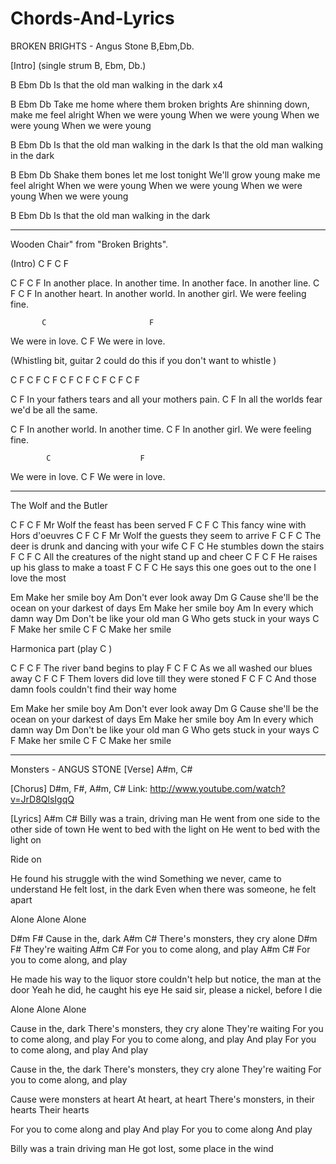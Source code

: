 # Chords-And-Lyrics

BROKEN BRIGHTS - Angus Stone
B,Ebm,Db.
 
[Intro]
(single strum B, Ebm, Db.)
 
B                      Ebm          Db
Is that the old man walking in the dark  x4
 
B                      Ebm          Db
Take me home where them broken brights
Are shinning down, make me feel alright
When we were young
When we were young
When we were young
When we were young

B                      Ebm          Db
Is that the old man walking in the dark
Is that the old man walking in the dark
 
B                      Ebm          Db
Shake them bones let me lost tonight
We'll grow young make me feel alright
When we were young
When we were young
When we were young
When we were young

B                       Ebm          Db
Is that the old man walking in the dark

---

Wooden Chair" from "Broken Brights".

(Intro) C F C F
 
C                  F                C                F
In another place. In another time. In another face. In another line. 
C                 F                 C                F
In another heart. In another world. In another girl. We were feeling fine. 

           C                       F
We were in love. 
           C                       F
We were in love. 
 
(Whistling bit, guitar 2 could do this if you don't want to whistle )
  
C F C F
C F C F
C F C F
C F C F
 
C                     F
In your fathers tears and all your mothers pain.
C                     F
In all the worlds fear we'd be all the same.

C                 F
In another world. In another time. 
C                F
In another girl. We were feeling fine. 

            C                    F
We were in love. 
           C                     F
We were in love. 
 
 ---
 
 
 The Wolf and the Butler
 
 C                                  F  C  F
Mr Wolf the feast has been served
F                                   C  F  C
This fancy wine with Hors d'oeuvres
C                                        F  C  F
Mr Wolf the guests they seem to arrive
F                                             C  F  C
The deer is drunk and dancing with your wife
C                            F  C
He stumbles down the stairs
F                                                  C  F  C
All the creatures of the night stand up and cheer
C                                       F  C  F
He raises up his glass to make a toast
F                                                     C  F  C
He says this one goes out to the one I love the most
 
Em
Make her smile boy
Am
Don't ever look away
Dm                         G
Cause she'll be the ocean on your darkest of days
Em
Make her smile boy
Am
In every which damn way
Dm
Don't be like your old man
G
Who gets stuck in your ways
C              F
Make her smile
C              F    C
Make her smile
 
 
Harmonica part (play C )
 
 
C                               F  C  F
The river band begins to play
F                                  C  F  C
As we all washed our blues away
 C                                          F  C  F
Them lovers did love till they were stoned
F                                                 C  F  C
And those damn fools couldn't find their way home
 
Em
Make her smile boy
Am
Don't ever look away
Dm                         G
Cause she'll be the ocean on your darkest of days
Em
Make her smile boy
Am
In every which damn way
Dm
Don't be like your old man
G
Who gets stuck in your ways
C              F
Make her smile
C              F    C
Make her smile


---

Monsters - ANGUS STONE
[Verse]
A#m, C#
 
[Chorus]
D#m, F#, A#m, C#
Link: http://www.youtube.com/watch?v=JrD8QlsIgqQ
 
[Lyrics]
A#m               C#
Billy was a train, driving man
He went from one side to the other side of town
He went to bed with the light on
He went to bed with the light on
 
Ride on
 
He found his struggle with the wind
Something we never, came to understand
He felt lost, in the dark
Even when there was someone, he felt apart
 
Alone
Alone
Alone
 
D#m            F#
Cause in the, dark
    A#m           C#
There's monsters, they cry alone
D#m              F#
They're waiting
A#m                     C#
For you to come along, and play
A#m                     C#
For you to come along, and play
 
He made his way to the liquor store
couldn't help but notice, the man at the door
Yeah he did, he caught his eye
He said sir, please a nickel, before I die
 
Alone
Alone
Alone
 
Cause in the, dark
There's monsters, they cry alone
They're waiting
For you to come along, and play
For you to come along, and play
And play
For you to come along, and play
And play
 
Cause in the, the dark
There's monsters, they cry alone
They're waiting
For you to come along, and play
 
Cause were monsters at heart
At heart, at heart
There's monsters, in their hearts
Their hearts
 
For you to come along and play
And play
For you to come along
And play
 
Billy was a train driving man
He got lost, some place in the wind
